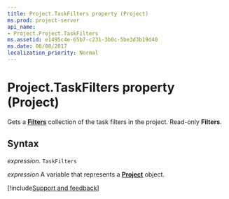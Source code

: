 ```yaml
---
title: Project.TaskFilters property (Project)
ms.prod: project-server
api_name:
- Project.Project.TaskFilters
ms.assetid: e1495c4e-65b7-c231-3b0c-5be3d3b19d40
ms.date: 06/08/2017
localization_priority: Normal
---
```



# Project.TaskFilters property (Project)

Gets a  **[Filters](Project.Filter.md)** collection of the task filters in the project. Read-only **Filters**.


## Syntax

_expression_. `TaskFilters`

_expression_ A variable that represents a **[Project](project.project.md)** object.

[!include[Support and feedback](~/includes/feedback-boilerplate.md)]